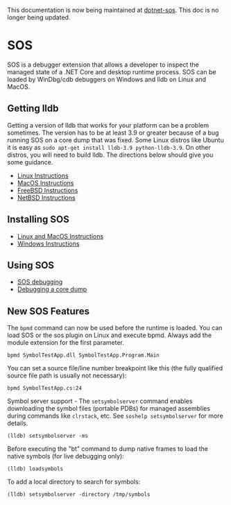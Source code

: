 This documentation is now being maintained at [dotnet-sos](https://github.com/dotnet/docs/blob/a201d22d8c33fcb77af093edb96d0fe669e0e491/docs/core/diagnostics/dotnet-sos.md). This doc is no longer being updated.

SOS 
===

SOS is a debugger extension that allows a developer to inspect the managed state of a .NET Core and desktop runtime process. SOS can be loaded by WinDbg/cdb debuggers on Windows and lldb on Linux and MacOS.

## Getting lldb

Getting a version of lldb that works for your platform can be a problem sometimes. The version has to be at least 3.9 or greater because of a bug running SOS on a core dump that was fixed. Some Linux distros like Ubuntu it is easy as `sudo apt-get install lldb-3.9 python-lldb-3.9`. On other distros, you will need to build lldb. The directions below should give you some guidance.

* [Linux Instructions](lldb/linux-instructions.md)
* [MacOS Instructions](lldb/osx-instructions.md)
* [FreeBSD Instructions](lldb/freebsd-instructions.md)
* [NetBSD Instructions](lldb/netbsd-instructions.md)

## Installing SOS

* [Linux and MacOS Instructions](installing-sos-instructions.md)
* [Windows Instructions](installing-sos-windows-instructions.md)

## Using SOS

* [SOS debugging](https://learn.microsoft.com/dotnet/core/diagnostics/sos-debugging-extension)
* [Debugging a core dump](debugging-coredump.md)

## New SOS Features

The `bpmd` command can now be used before the runtime is loaded. You can load SOS or the sos plugin on Linux and execute bpmd. Always add the module extension for the first parameter.

    bpmd SymbolTestApp.dll SymbolTestApp.Program.Main

You can set a source file/line number breakpoint like this (the fully qualified source file path is usually not necessary):

    bpmd SymbolTestApp.cs:24

Symbol server support - The `setsymbolserver` command enables downloading the symbol files (portable PDBs) for managed assemblies during commands like `clrstack`, etc. See `soshelp setsymbolserver` for more details.

    (lldb) setsymbolserver -ms

Before executing the "bt" command to dump native frames to load the native symbols (for live debugging only):

    (lldb) loadsymbols

To add a local directory to search for symbols:

    (lldb) setsymbolserver -directory /tmp/symbols
